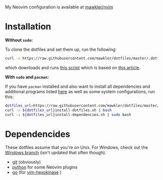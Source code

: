 My Neovim configuration is available at [mawkler/nvim](https://github.com/mawkler/nvim/)

# Installation

**Without `sudo`:**

To clone the dotfiles and set them up, run the following:

```sh
curl -s https://raw.githubusercontent.com/mawkler/dotfiles/master/.dotfiles/install-dotfiles.sh | bash
```

which downloads and runs [this script](https://raw.githubusercontent.com/mawkler/dotfiles/master/.dotfiles/install-dotfiles.sh) which is based on [this article](https://developer.atlassian.com/blog/2016/02/best-way-to-store-dotfiles-git-bare-repo/).

**With `sudo` and `pacman`:**

If you have `pacman` installed and also want to install all dependencies and additional programs listed [here](.dotfiles/pkglist.txt) as well as some system configurations, run this:

```sh
dotfiles_url=https://raw.githubusercontent.com/mawkler/dotfiles/master/.dotfiles/
curl -s ${dotfiles_url}install-dotfiles.sh | bash
curl -s ${dotfiles_url}install-dependencies.sh | sudo bash
```

# Dependencides

These dotfiles assume that you're on Unix. For Windows, check out the [Windows branch](https://github.com/mawkler/dotfiles/tree/windows) (isn't updated that often though).

- [git](https://git-scm.com/) (obviously)
- [python](https://www.python.org/downloads/) for some Neovim plugins
- [go](https://golang.org/) (for [vim-hexokinase](https://github.com/RRethy/vim-hexokinase) )
